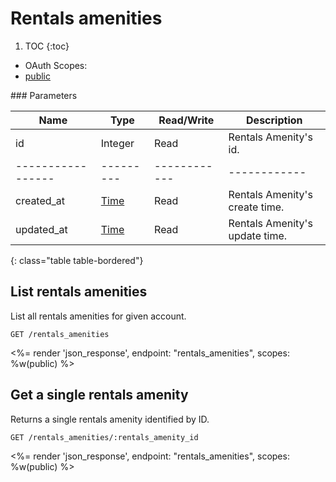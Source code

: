 # Rentals amenities

1. TOC
{:toc}

<ul class="nav nav-pills pull-right" role="tablist">
  <li class="disabled"><a>OAuth Scopes:</a></li>
  <li class="active"><a href="#public" role="tab" data-toggle="pill">public</a></li>
</ul>

<div class="tab-content" markdown="1">
  <div class="tab-pane active" id="public" markdown="1">
### Parameters

Name             | Type    | Read/Write | Description
-----------------|---------|------------|------------
id               | Integer | Read       | Rentals Amenity's id.
-----------------|---------|------------|------------
created_at       | [Time](/reference/formats#date--time) | Read       | Rentals Amenity's create time.
updated_at       | [Time](/reference/formats#date--time) | Read       | Rentals Amenity's update time.
{: class="table table-bordered"}
  </div>
</div>

## List rentals amenities

List all rentals amenities for given account.

~~~
GET /rentals_amenities
~~~

<%= render 'json_response', endpoint: "rentals_amenities", scopes: %w(public) %>

## Get a single rentals amenity

Returns a single rentals amenity identified by ID.

~~~
GET /rentals_amenities/:rentals_amenity_id
~~~

<%= render 'json_response', endpoint: "rentals_amenities", scopes: %w(public) %>
